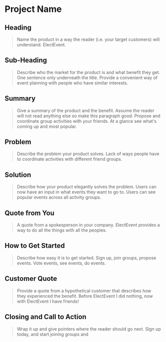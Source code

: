 # Project Name #

<!--
> This material was originally posted [here](http://www.quora.com/What-is-Amazons-approach-to-product-development-and-product-management). It is reproduced here for posterities sake.

There is an approach called "working backwards" that is widely used at Amazon. They work backwards from the customer, rather than starting with an idea for a product and trying to bolt customers onto it. While working backwards can be applied to any specific product decision, using this approach is especially important when developing new products or features.

For new initiatives a product manager typically starts by writing an internal press release announcing the finished product. The target audience for the press release is the new/updated product's customers, which can be retail customers or internal users of a tool or technology. Internal press releases are centered around the customer problem, how current solutions (internal or external) fail, and how the new product will blow away existing solutions.

If the benefits listed don't sound very interesting or exciting to customers, then perhaps they're not (and shouldn't be built). Instead, the product manager should keep iterating on the press release until they've come up with benefits that actually sound like benefits. Iterating on a press release is a lot less expensive than iterating on the product itself (and quicker!).

If the press release is more than a page and a half, it is probably too long. Keep it simple. 3-4 sentences for most paragraphs. Cut out the fat. Don't make it into a spec. You can accompany the press release with a FAQ that answers all of the other business or execution questions so the press release can stay focused on what the customer gets. My rule of thumb is that if the press release is hard to write, then the product is probably going to suck. Keep working at it until the outline for each paragraph flows.

Oh, and I also like to write press-releases in what I call "Oprah-speak" for mainstream consumer products. Imagine you're sitting on Oprah's couch and have just explained the product to her, and then you listen as she explains it to her audience. That's "Oprah-speak", not "Geek-speak".

Once the project moves into development, the press release can be used as a touchstone; a guiding light. The product team can ask themselves, "Are we building what is in the press release?" If they find they're spending time building things that aren't in the press release (overbuilding), they need to ask themselves why. This keeps product development focused on achieving the customer benefits and not building extraneous stuff that takes longer to build, takes resources to maintain, and doesn't provide real customer benefit (at least not enough to warrant inclusion in the press release).
 -->

## Heading ##
  > Name the product in a way the reader (i.e. your target customers) will understand.
  ElectEvent.

## Sub-Heading ##
  > Describe who the market for the product is and what benefit they get. One sentence only underneath the title.
  Provide a convenient way of event planning with people who have similar interests.

## Summary ##
  > Give a summary of the product and the benefit. Assume the reader will not read anything else so make this paragraph good.
  Propose and coordinate group activities with your friends. At a glance see what's coming up and most popular.

## Problem ##
  > Describe the problem your product solves.
   Lack of ways people have to coordinate activities with different friend groups.

## Solution ##
  > Describe how your product elegantly solves the problem.
  Users can now have an input in what events they want to go to. Users can see popular events across all activity groups.

## Quote from You ##
  > A quote from a spokesperson in your company.
  ElectEvent provides a way to do all the things with all the peoples.

## How to Get Started ##
  > Describe how easy it is to get started.
  Sign up, join groups, propose events. Vote events, see events, do events.

## Customer Quote ##
  > Provide a quote from a hypothetical customer that describes how they experienced the benefit.
  Before ElectEvent I did nothing, now with ElectEvent I have friends!

## Closing and Call to Action ##
  > Wrap it up and give pointers where the reader should go next.
  Sign up today, and start joining groups and <voting class=""></voting>

